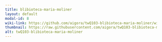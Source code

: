 ```yaml
---
title: blibioteca-maria-moliner
layout: default
modal-id: 8
wiki-link: https://github.com/aigora/twQ103-blibioteca-maria-moliner/wiki
thumbnail: https://raw.githubusercontent.com/aigora/twQ103-blibioteca-maria-moliner/master/logo.png
alt: twQ103-blibioteca-maria-moliner
---
```


